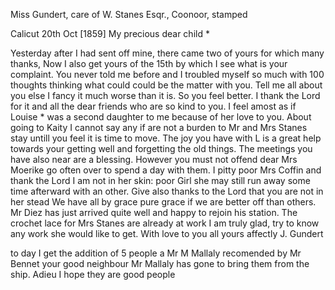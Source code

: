 Miss Gundert, care of W. Stanes Esqr., Coonoor, stamped

 Calicut 20th Oct [1859]
My precious dear child <Marie>*

Yesterday after I had sent off mine, there came two of yours for which many thanks, Now I also get yours of the 15th by which I see what is your complaint. You never told me before and I troubled myself so much with 100 thoughts thinking what could could be the matter with you. Tell me all about you else I fancy it much worse than it is. So you feel better. I thank the Lord for it and all the dear friends who are so kind to you. I feel amost as if Louise <Scudder>* was a second daughter to me because of her love to you. About going to Kaity I cannot say any if are not a burden to Mr and Mrs Stanes stay untill you feel it is time to move. The joy you have with L is a great help towards your getting well and forgetting the old things. The meetings you have also near are a blessing. However you must not offend dear Mrs Moerike go often over to spend a day with them. 
I pitty poor Mrs Coffin and thank the Lord I am not in her skin: poor Girl she may still run away some time afterward with an other. Give also thanks to the Lord that you are not in her stead We have all by grace pure grace if we are better off than others. Mr Diez has just arrived quite well and happy to rejoin his station. The crochet lace for Mrs Stanes are already at work I am truly glad, try to know any work she would like to get. With love to you all
 yours affectly
 J. Gundert

to day I get the addition of 5 people a Mr M Mallaly recomended by Mr Bennet your good neighbour Mr Mallaly has gone to bring them from the ship. Adieu I hope they are good people
